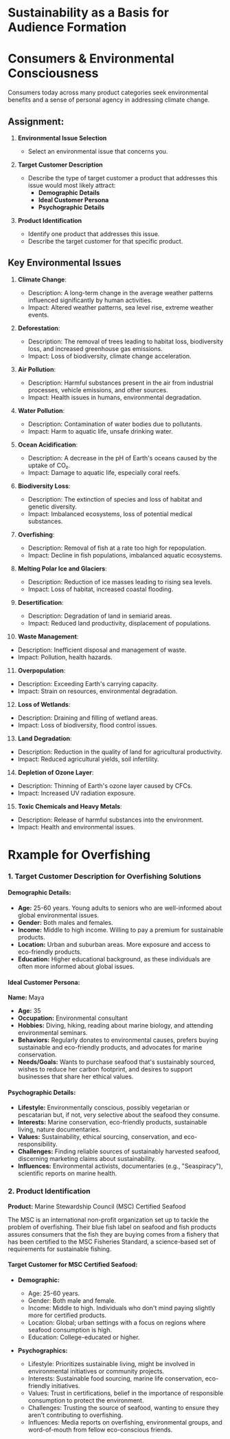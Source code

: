# Sustainability as a Basis for Audience Formation

# Consumers & Environmental Consciousness 

Consumers today across many product categories seek environmental benefits and a sense of personal agency in addressing climate change.

## Assignment:

1. **Environmental Issue Selection**
   - Select an environmental issue that concerns you.

2. **Target Customer Description**
   - Describe the type of target customer a product that addresses this issue would most likely attract:
     - **Demographic Details**
     - **Ideal Customer Persona**
     - **Psychographic Details**

3. **Product Identification**
   - Identify one product that addresses this issue.
   - Describe the target customer for that specific product.
  
## Key Environmental Issues

1. **Climate Change**: 
   - Description: A long-term change in the average weather patterns influenced significantly by human activities.
   - Impact: Altered weather patterns, sea level rise, extreme weather events.

2. **Deforestation**: 
   - Description: The removal of trees leading to habitat loss, biodiversity loss, and increased greenhouse gas emissions.
   - Impact: Loss of biodiversity, climate change acceleration.

3. **Air Pollution**: 
   - Description: Harmful substances present in the air from industrial processes, vehicle emissions, and other sources.
   - Impact: Health issues in humans, environmental degradation.

4. **Water Pollution**: 
   - Description: Contamination of water bodies due to pollutants.
   - Impact: Harm to aquatic life, unsafe drinking water.

5. **Ocean Acidification**: 
   - Description: A decrease in the pH of Earth's oceans caused by the uptake of CO₂.
   - Impact: Damage to aquatic life, especially coral reefs.

6. **Biodiversity Loss**: 
   - Description: The extinction of species and loss of habitat and genetic diversity.
   - Impact: Imbalanced ecosystems, loss of potential medical substances.

7. **Overfishing**: 
   - Description: Removal of fish at a rate too high for repopulation.
   - Impact: Decline in fish populations, imbalanced aquatic ecosystems.

8. **Melting Polar Ice and Glaciers**: 
   - Description: Reduction of ice masses leading to rising sea levels.
   - Impact: Loss of habitat, increased coastal flooding.

9. **Desertification**: 
   - Description: Degradation of land in semiarid areas.
   - Impact: Reduced land productivity, displacement of populations.

10. **Waste Management**: 
   - Description: Inefficient disposal and management of waste.
   - Impact: Pollution, health hazards.

11. **Overpopulation**: 
   - Description: Exceeding Earth's carrying capacity.
   - Impact: Strain on resources, environmental degradation.

12. **Loss of Wetlands**: 
   - Description: Draining and filling of wetland areas.
   - Impact: Loss of biodiversity, flood control issues.

13. **Land Degradation**: 
   - Description: Reduction in the quality of land for agricultural productivity.
   - Impact: Reduced agricultural yields, soil infertility.

14. **Depletion of Ozone Layer**: 
   - Description: Thinning of Earth's ozone layer caused by CFCs.
   - Impact: Increased UV radiation exposure.

15. **Toxic Chemicals and Heavy Metals**: 
   - Description: Release of harmful substances into the environment.
   - Impact: Health and environmental issues.


# Rxample for Overfishing 

### 1. Target Customer Description for Overfishing Solutions

#### Demographic Details:
- **Age:** 25-60 years. Young adults to seniors who are well-informed about global environmental issues.
- **Gender:** Both males and females.
- **Income:** Middle to high income. Willing to pay a premium for sustainable products.
- **Location:** Urban and suburban areas. More exposure and access to eco-friendly products.
- **Education:** Higher educational background, as these individuals are often more informed about global issues.

#### Ideal Customer Persona:
**Name:** Maya

- **Age:** 35
- **Occupation:** Environmental consultant
- **Hobbies:** Diving, hiking, reading about marine biology, and attending environmental seminars.
- **Behaviors:** Regularly donates to environmental causes, prefers buying sustainable and eco-friendly products, and advocates for marine conservation.
- **Needs/Goals:** Wants to purchase seafood that's sustainably sourced, wishes to reduce her carbon footprint, and desires to support businesses that share her ethical values.

#### Psychographic Details:
- **Lifestyle:** Environmentally conscious, possibly vegetarian or pescatarian but, if not, very selective about the seafood they consume.
- **Interests:** Marine conservation, eco-friendly products, sustainable living, nature documentaries.
- **Values:** Sustainability, ethical sourcing, conservation, and eco-responsibility.
- **Challenges:** Finding reliable sources of sustainably harvested seafood, discerning marketing claims about sustainability.
- **Influences:** Environmental activists, documentaries (e.g., "Seaspiracy"), scientific reports on marine health.

### 2. Product Identification

**Product:** Marine Stewardship Council (MSC) Certified Seafood

The MSC is an international non-profit organization set up to tackle the problem of overfishing. Their blue fish label on seafood and fish products assures consumers that the fish they are buying comes from a fishery that has been certified to the MSC Fisheries Standard, a science-based set of requirements for sustainable fishing.

#### Target Customer for MSC Certified Seafood:
- **Demographic:** 
  - Age: 25-60 years.
  - Gender: Both male and female.
  - Income: Middle to high. Individuals who don't mind paying slightly more for certified products.
  - Location: Global; urban settings with a focus on regions where seafood consumption is high.
  - Education: College-educated or higher.

- **Psychographics:** 
  - Lifestyle: Prioritizes sustainable living, might be involved in environmental initiatives or community projects.
  - Interests: Sustainable food sourcing, marine life conservation, eco-friendly initiatives.
  - Values: Trust in certifications, belief in the importance of responsible consumption to protect the environment.
  - Challenges: Trusting the source of seafood, wanting to ensure they aren't contributing to overfishing.
  - Influences: Media reports on overfishing, environmental groups, and word-of-mouth from fellow eco-conscious friends.



